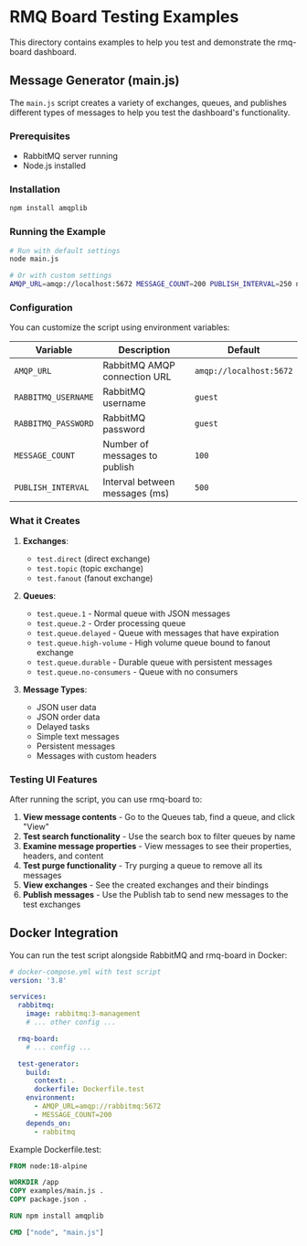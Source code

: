 # RMQ Board Testing Examples

This directory contains examples to help you test and demonstrate the rmq-board dashboard.

## Message Generator (main.js)

The `main.js` script creates a variety of exchanges, queues, and publishes different types of messages to help you test the dashboard's functionality.

### Prerequisites

- RabbitMQ server running
- Node.js installed

### Installation

```bash
npm install amqplib
```

### Running the Example

```bash
# Run with default settings
node main.js

# Or with custom settings
AMQP_URL=amqp://localhost:5672 MESSAGE_COUNT=200 PUBLISH_INTERVAL=250 node main.js
```

### Configuration

You can customize the script using environment variables:

| Variable            | Description                    | Default                 |
| ------------------- | ------------------------------ | ----------------------- |
| `AMQP_URL`          | RabbitMQ AMQP connection URL   | `amqp://localhost:5672` |
| `RABBITMQ_USERNAME` | RabbitMQ username              | `guest`                 |
| `RABBITMQ_PASSWORD` | RabbitMQ password              | `guest`                 |
| `MESSAGE_COUNT`     | Number of messages to publish  | `100`                   |
| `PUBLISH_INTERVAL`  | Interval between messages (ms) | `500`                   |

### What it Creates

1. **Exchanges**:
   - `test.direct` (direct exchange)
   - `test.topic` (topic exchange)
   - `test.fanout` (fanout exchange)

2. **Queues**:
   - `test.queue.1` - Normal queue with JSON messages
   - `test.queue.2` - Order processing queue
   - `test.queue.delayed` - Queue with messages that have expiration
   - `test.queue.high-volume` - High volume queue bound to fanout exchange
   - `test.queue.durable` - Durable queue with persistent messages
   - `test.queue.no-consumers` - Queue with no consumers

3. **Message Types**:
   - JSON user data
   - JSON order data
   - Delayed tasks
   - Simple text messages
   - Persistent messages
   - Messages with custom headers

### Testing UI Features

After running the script, you can use rmq-board to:

1. **View message contents** - Go to the Queues tab, find a queue, and click "View"
2. **Test search functionality** - Use the search box to filter queues by name
3. **Examine message properties** - View messages to see their properties, headers, and content
4. **Test purge functionality** - Try purging a queue to remove all its messages
5. **View exchanges** - See the created exchanges and their bindings
6. **Publish messages** - Use the Publish tab to send new messages to the test exchanges

## Docker Integration

You can run the test script alongside RabbitMQ and rmq-board in Docker:

```yaml
# docker-compose.yml with test script
version: '3.8'

services:
  rabbitmq:
    image: rabbitmq:3-management
    # ... other config ...

  rmq-board:
    # ... config ...

  test-generator:
    build:
      context: .
      dockerfile: Dockerfile.test
    environment:
      - AMQP_URL=amqp://rabbitmq:5672
      - MESSAGE_COUNT=200
    depends_on:
      - rabbitmq
```

Example Dockerfile.test:
```dockerfile
FROM node:18-alpine

WORKDIR /app
COPY examples/main.js .
COPY package.json .

RUN npm install amqplib

CMD ["node", "main.js"]
```